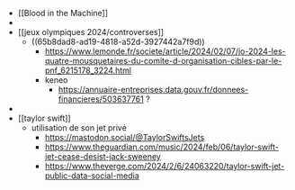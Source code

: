 - [[Blood in the Machine]]
-
- [[jeux olympiques 2024/controverses]]
	- ((65b8dad8-ad19-4818-a52d-3927442a7f9d))
		- https://www.lemonde.fr/societe/article/2024/02/07/jo-2024-les-quatre-mousquetaires-du-comite-d-organisation-cibles-par-le-pnf_6215178_3224.html
		- keneo
			- https://annuaire-entreprises.data.gouv.fr/donnees-financieres/503637761 ?
-
- [[taylor swift]]
	- utilisation de son jet privé
		- https://mastodon.social/@TaylorSwiftsJets
		- https://www.theguardian.com/music/2024/feb/06/taylor-swift-jet-cease-desist-jack-sweeney
		- https://www.theverge.com/2024/2/6/24063220/taylor-swift-jet-public-data-social-media
